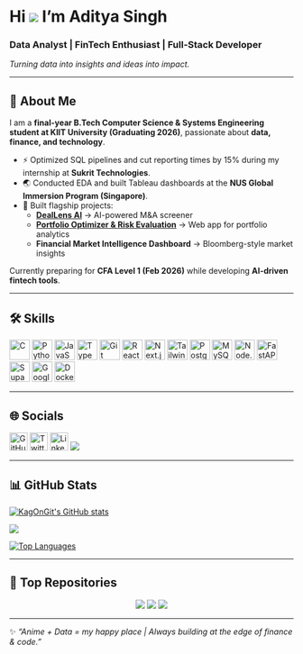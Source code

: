 # Hi ![](https://user-images.githubusercontent.com/18350557/176309783-0785949b-9127-417c-8b55-ab5a4333674e.gif) I’m Aditya Singh  

### Data Analyst | FinTech Enthusiast | Full-Stack Developer  
*Turning data into insights and ideas into impact.*  

---

## 👤 About Me  
I am a **final-year B.Tech Computer Science & Systems Engineering student at KIIT University (Graduating 2026)**, passionate about **data, finance, and technology**.  

- ⚡ Optimized SQL pipelines and cut reporting times by 15% during my internship at **Sukrit Technologies**.  
- 🌏 Conducted EDA and built Tableau dashboards at the **NUS Global Immersion Program (Singapore)**.  
- 🚀 Built flagship projects:  
  - **[DealLens AI](http://deallensai.vercel.app/)** → AI-powered M&A screener  
  - **[Portfolio Optimizer & Risk Evaluation](https://portfolio-optimizer-nine.vercel.app/)** → Web app for portfolio analytics  
  - **Financial Market Intelligence Dashboard** → Bloomberg-style market insights  

Currently preparing for **CFA Level 1 (Feb 2026)** while developing **AI-driven fintech tools**.  

---

## 🛠️ Skills  

<p align="left">
<a href="https://docs.microsoft.com/en-us/cpp/?view=msvc-170" target="_blank"><img src="https://raw.githubusercontent.com/danielcranney/readme-generator/main/public/icons/skills/c-colored.svg" width="36" height="36" alt="C" title="C" /></a>
<a href="https://www.python.org/" target="_blank"><img src="https://raw.githubusercontent.com/danielcranney/readme-generator/main/public/icons/skills/python-colored.svg" width="36" height="36" alt="Python" title="Python" /></a>
<a href="https://developer.mozilla.org/en-US/docs/Web/JavaScript" target="_blank"><img src="https://raw.githubusercontent.com/danielcranney/readme-generator/main/public/icons/skills/javascript-colored.svg" width="36" height="36" alt="JavaScript" title="JavaScript" /></a>
<a href="https://www.typescriptlang.org/" target="_blank"><img src="https://raw.githubusercontent.com/danielcranney/readme-generator/main/public/icons/skills/typescript-colored.svg" width="36" height="36" alt="TypeScript" title="TypeScript" /></a>
<a href="https://git-scm.com/" target="_blank"><img src="https://raw.githubusercontent.com/danielcranney/readme-generator/main/public/icons/skills/git-colored.svg" width="36" height="36" alt="Git" title="Git" /></a>
<a href="https://reactjs.org/" target="_blank"><img src="https://raw.githubusercontent.com/danielcranney/readme-generator/main/public/icons/skills/react-colored.svg" width="36" height="36" alt="React" title="React" /></a>
<a href="https://nextjs.org/" target="_blank"><img src="https://raw.githubusercontent.com/danielcranney/readme-generator/main/public/icons/skills/nextjs-colored.svg" width="36" height="36" alt="Next.js" title="Next.js" /></a>
<a href="https://tailwindcss.com/" target="_blank"><img src="https://raw.githubusercontent.com/danielcranney/readme-generator/main/public/icons/skills/tailwindcss-colored.svg" width="36" height="36" alt="TailwindCSS" title="TailwindCSS" /></a>
<a href="https://www.postgresql.org/" target="_blank"><img src="https://raw.githubusercontent.com/danielcranney/readme-generator/main/public/icons/skills/postgresql-colored.svg" width="36" height="36" alt="PostgreSQL" title="PostgreSQL" /></a>
<a href="https://www.mysql.com/" target="_blank"><img src="https://raw.githubusercontent.com/danielcranney/readme-generator/main/public/icons/skills/mysql-colored.svg" width="36" height="36" alt="MySQL" title="MySQL" /></a>
<a href="https://nodejs.org/en/" target="_blank"><img src="https://raw.githubusercontent.com/danielcranney/readme-generator/main/public/icons/skills/nodejs-colored.svg" width="36" height="36" alt="Node.js" title="Node.js" /></a>
<a href="https://fastapi.tiangolo.com/" target="_blank"><img src="https://raw.githubusercontent.com/danielcranney/readme-generator/main/public/icons/skills/fastapi-colored.svg" width="36" height="36" alt="FastAPI" title="FastAPI" /></a>
<a href="https://supabase.io/" target="_blank"><img src="https://raw.githubusercontent.com/danielcranney/readme-generator/main/public/icons/skills/supabase-colored.svg" width="36" height="36" alt="Supabase" title="Supabase" /></a>
<a href="https://cloud.google.com/" target="_blank"><img src="https://raw.githubusercontent.com/danielcranney/readme-generator/main/public/icons/skills/googlecloud-colored.svg" width="36" height="36" alt="Google Cloud" title="Google Cloud" /></a>
<a href="https://www.docker.com/" target="_blank"><img src="https://raw.githubusercontent.com/danielcranney/readme-generator/main/public/icons/skills/docker-colored.svg" width="36" height="36" alt="Docker" title="Docker" /></a>
</p>

---

## 🌐 Socials  

<p align="left">
<a href="https://github.com/KagOnGit" target="_blank"><img src="https://raw.githubusercontent.com/danielcranney/readme-generator/main/public/icons/socials/github.svg" width="32" height="32" alt="GitHub" /></a>
<a href="https://x.com/AddyTriesX" target="_blank"><img src="https://raw.githubusercontent.com/danielcranney/readme-generator/main/public/icons/socials/twitter.svg" width="32" height="32" alt="Twitter" /></a>
<a href="https://www.linkedin.com/in/aditya-singh-9b1193261/" target="_blank"><img src="https://raw.githubusercontent.com/danielcranney/readme-generator/main/public/icons/socials/linkedin.svg" width="32" height="32" alt="LinkedIn" /></a>
<a href="http://addysportfolio.vercel.app" target="_blank">
<img src="https://img.shields.io/badge/Portfolio-000000?style=for-the-badge&logo=vercel&logoColor=white" />
</a>
</p>

---

## 📊 GitHub Stats  

<a href="http://www.github.com/KagOnGit"><img src="https://github-readme-stats.vercel.app/api?username=KagOnGit&show_icons=true&title_color=0891b2&text_color=ffffff&icon_color=0891b2&bg_color=1c1917&hide_border=true" alt="KagOnGit's GitHub stats" /></a>  

<a href="http://www.github.com/KagOnGit"><img src="https://github-readme-streak-stats.herokuapp.com/?user=KagOnGit&stroke=ffffff&background=1c1917&ring=0891b2&fire=0891b2&currStreakNum=ffffff&currStreakLabel=0891b2&sideNums=ffffff&sideLabels=ffffff&dates=ffffff&hide_border=true" /></a>  

<a href="https://github.com/KagOnGit"><img src="https://github-readme-stats.vercel.app/api/top-langs/?username=KagOnGit&langs_count=6&layout=compact&title_color=0891b2&text_color=ffffff&bg_color=1c1917&hide_border=true" alt="Top Languages" /></a>  

---

## 📌 Top Repositories  

<p align="center">
<a href="https://github.com/KagOnGit/DealLens-AI-MA-Screener"><img src="https://github-readme-stats.vercel.app/api/pin/?username=KagOnGit&repo=DealLens-AI-MA-Screener&title_color=0891b2&text_color=ffffff&bg_color=1c1917&hide_border=true" /></a>
<a href="https://github.com/KagOnGit/Portfolio-Optimization-and-Risk-Evaluation"><img src="https://github-readme-stats.vercel.app/api/pin/?username=KagOnGit&repo=Portfolio-Optimization-and-Risk-Evaluation&title_color=0891b2&text_color=ffffff&bg_color=1c1917&hide_border=true" /></a>
<a href="https://github.com/KagOnGit/Kairoku-Anime-List"><img src="https://github-readme-stats.vercel.app/api/pin/?username=KagOnGit&repo=Kairoku-Anime-List&title_color=0891b2&text_color=ffffff&bg_color=1c1917&hide_border=true" /></a>
</p>

---

✨ *“Anime + Data = my happy place | Always building at the edge of finance & code.”*  

